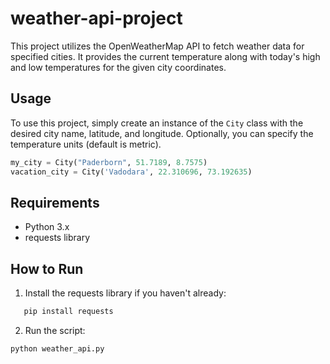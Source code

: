 # weather-api-project
This project utilizes the OpenWeatherMap API to fetch weather data for specified cities. It provides the current temperature along with today's high and low temperatures for the given city coordinates.

## Usage
To use this project, simply create an instance of the `City` class with the desired city name, latitude, and longitude. Optionally, you can specify the temperature units (default is metric).

```python
my_city = City("Paderborn", 51.7189, 8.7575)
vacation_city = City('Vadodara', 22.310696, 73.192635)
```
## Requirements
- Python 3.x
- requests library

## How to Run
1. Install the requests library if you haven't already:
```python
   pip install requests
```

2. Run the script:
```python
python weather_api.py
```
